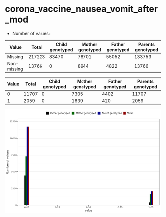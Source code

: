 # corona_vaccine_nausea_vomit_after_mod
- Number of values:

| Value | Total | Child genotyped | Mother genotyped | Father genotyped | Parents genotyped |
| ----- | ----- | --------------- | ---------------- | ---------------- |---------------- |
| Missing | 217223 | 83470 | 78701 | 55052 | 133753 |
| Non-missing | 13766 | 0 | 8944 | 4822 | 13766 |

| Value | Total | Child genotyped | Mother genotyped | Father genotyped | Parents genotyped |
| ----- | ----- | --------------- | ---------------- | ---------------- |---------------- |
| 0 | 11707 | 0 | 7305 | 4402 | 11707 |
| 1 | 2059 | 0 | 1639 | 420 | 2059 |



![](corona_vaccine_nausea_vomit_after_mod_n.png)



